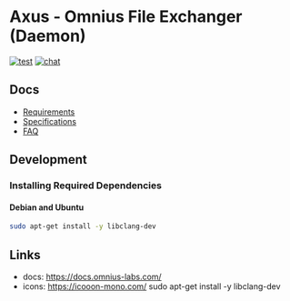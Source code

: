 # Axus - Omnius File Exchanger (Daemon)

[![test](https://github.com/omnius-labs/axus-rs/actions/workflows/test.yml/badge.svg?branch=main)](https://github.com/omnius-labs/axus-rs/actions/workflows/test.yml)
[![chat](https://badges.gitter.im/omnius-labs.svg)](https://app.gitter.im/#/room/#omnius-labs:gitter.im)

## Docs

- [Requirements](./docs/requirements/index.adoc)
- [Specifications](./docs/specifications/index.adoc)
- [FAQ](./docs/faq.md)

## Development

### Installing Required Dependencies

#### Debian and Ubuntu

```sh
sudo apt-get install -y libclang-dev
```

## Links

- docs: https://docs.omnius-labs.com/
- icons: https://icooon-mono.com/
sudo apt-get install -y libclang-dev
